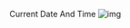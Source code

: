 Current Date And Time
![img](https://github.com/user-attachments/assets/d9d723f1-d5b3-4655-a795-3c7dea76fb49)
